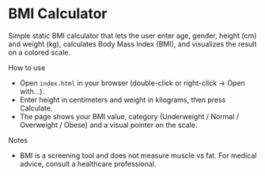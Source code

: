 # BMI Calculator

Simple static BMI calculator that lets the user enter age, gender, height (cm) and weight (kg), calculates Body Mass Index (BMI), and visualizes the result on a colored scale.

How to use
- Open `index.html` in your browser (double-click or right-click -> Open with...).
- Enter height in centimeters and weight in kilograms, then press Calculate.
- The page shows your BMI value, category (Underweight / Normal / Overweight / Obese) and a visual pointer on the scale.

Notes
- BMI is a screening tool and does not measure muscle vs fat. For medical advice, consult a healthcare professional.
